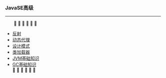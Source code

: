 ### JavaSE高级
---
&emsp;&emsp;:arrow_down_small: :arrow_down_small: :arrow_down_small: :arrow_down_small: :arrow_down_small: :arrow_down_small:
- [反射](https://github.com/Cynaith/Java-Daily-Interview/blob/master/JavaSE%E9%AB%98%E7%BA%A7/%E5%8F%8D%E5%B0%84.md)
- [动态代理](https://github.com/Cynaith/Java-Daily-Interview/blob/master/JavaSE%E9%AB%98%E7%BA%A7/%E5%8A%A8%E6%80%81%E4%BB%A3%E7%90%86.md)
- [设计模式](https://github.com/Cynaith/Java-Daily-Interview/blob/master/JavaSE%E9%AB%98%E7%BA%A7/%E8%AE%BE%E8%AE%A1%E6%A8%A1%E5%BC%8F.md)
- [类加载器](https://github.com/Cynaith/Java-Daily-Interview/blob/master/JavaSE%E9%AB%98%E7%BA%A7/%E7%B1%BB%E5%8A%A0%E8%BD%BD%E5%99%A8.md)
- [JVM基础知识](https://github.com/Cynaith/Java-Daily-Interview/blob/master/JavaSE%E9%AB%98%E7%BA%A7/JVM%E5%9F%BA%E7%A1%80%E7%9F%A5%E8%AF%86.md)
- [GC基础知识](https://github.com/Cynaith/Java-Daily-Interview/blob/master/JavaSE%E9%AB%98%E7%BA%A7/GC%E5%9F%BA%E7%A1%80%E7%9F%A5%E8%AF%86.md)
<br/>:arrow_up_small: :arrow_up_small: :arrow_up_small: :arrow_up_small: :arrow_up_small: :arrow_up_small:

